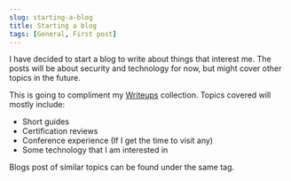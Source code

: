 ```yaml
---
slug: starting-a-blog
title: Starting a blog
tags: [General, First post]
---
```


I have decided to start a blog to write about things that interest me. 
The posts will be about security and technology for now, but might cover other topics in the future.

<!-- truncate -->

This is going to compliment my [Writeups](https://kunalwalavalkarwrite-ups.vercel.app/) collection.
Topics covered will mostly include:

- Short guides
- Certification reviews
- Conference experience (If I get the time to visit any)
- Some technology that I am interested in

Blogs post of similar topics can be found under the same tag.
